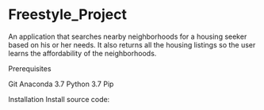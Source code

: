 # Freestyle_Project

An application that searches nearby neighborhoods for a housing seeker based on his or her needs. It also returns all the housing listings so the user learns the affordability of the neighborhoods.

Prerequisites

Git
Anaconda 3.7
Python 3.7
Pip

Installation
Install source code:
